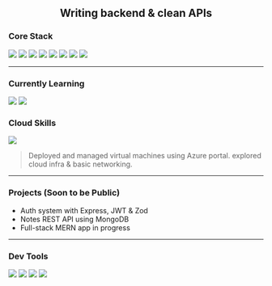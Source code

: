 
 
<h2 align="center">Writing backend & clean APIs</h2>

### Core Stack

<p align="left">
  <img src="https://img.shields.io/badge/JavaScript-F7DF1E?logo=javascript&logoColor=black&style=for-the-badge" />
  <img src="https://img.shields.io/badge/Node.js-339933?logo=node.js&logoColor=white&style=for-the-badge" />
  <img src="https://img.shields.io/badge/Express.js-000000?logo=express&logoColor=white&style=for-the-badge" />
  <img src="https://img.shields.io/badge/MongoDB-47A248?logo=mongodb&logoColor=white&style=for-the-badge" />
  <img src="https://img.shields.io/badge/Zod-3A10E5?style=for-the-badge" />
  <img src="https://img.shields.io/badge/Bcrypt-FFD43B?style=for-the-badge" />
  <img src="https://img.shields.io/badge/JWT-000000?logo=jsonwebtokens&logoColor=white&style=for-the-badge" />
  <img src="https://img.shields.io/badge/Dotenv-ECD53F?style=for-the-badge" />
</p>

---

### Currently Learning

<p>
  <img src="https://img.shields.io/badge/React-61DAFB?logo=react&logoColor=black&style=for-the-badge" />
    <img src="https://img.shields.io/badge/TypeScript-3178C6?logo=typescript&logoColor=white&style=for-the-badge" />

</p>

###  Cloud Skills

<p>
  <img src="https://img.shields.io/badge/Microsoft_Azure-0078D4?logo=azure-devops&logoColor=white&style=for-the-badge" />
</p>

> Deployed and managed virtual machines using Azure portal. explored cloud infra & basic networking.

---

###  Projects (Soon to be Public)

- Auth system with Express, JWT & Zod  
- Notes REST API using MongoDB  
- Full-stack MERN app in progress

---

###  Dev Tools

<p>
  <img src="https://img.shields.io/badge/VS_Code-007ACC?logo=visualstudiocode&logoColor=white&style=for-the-badge" />
  <img src="https://img.shields.io/badge/Git-F05032?logo=git&logoColor=white&style=for-the-badge" />
  <img src="https://img.shields.io/badge/GitHub-181717?logo=github&logoColor=white&style=for-the-badge" />
  <img src="https://img.shields.io/badge/Postman-FF6C37?logo=postman&logoColor=white&style=for-the-badge" />
</p>



 
